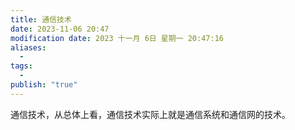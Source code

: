 ```yaml
---
title: 通信技术
date: 2023-11-06 20:47
modification date: 2023 十一月 6日 星期一 20:47:16
aliases:
  - 
tags:
  - 
publish: "true"
---
```


通信技术，从总体上看，通信技术实际上就是通信系统和通信网的技术。